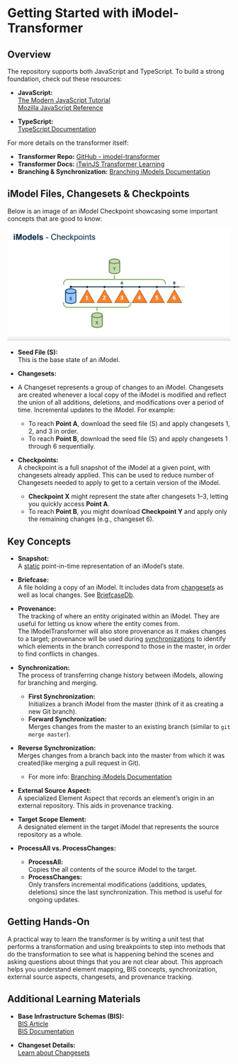 # Getting Started with iModel-Transformer

## Overview

The repository supports both JavaScript and TypeScript. To build a strong foundation, check out these resources:

- **JavaScript:**  
  [The Modern JavaScript Tutorial](https://javascript.info/)  
  [Mozilla JavaScript Reference](https://developer.mozilla.org/en-US/docs/Web/JavaScript/Reference)
  
- **TypeScript:**  
  [TypeScript Documentation](https://www.typescriptlang.org/docs/)

For more details on the transformer itself:

- **Transformer Repo:** [GitHub - imodel-transformer](https://github.com/iTwin/imodel-transformer)
- **Transformer Docs:** [iTwinJS Transformer Learning](https://www.itwinjs.org/learning/transformer)
- **Branching & Synchronization:** [Branching iModels Documentation](https://github.com/iTwin/imodel-transformer/blob/main/docs/learning/transformer/branching-imodels.md)

## iModel Files, Changesets & Checkpoints

Below is an image of an iModel Checkpoint showcasing some important concepts that are good to know:

![IModel Checkpoint](./iModelCheckpoint.png)

- **Seed File (S):**  
  This is the base state of an iModel.

- **Changesets:**  
- A Changeset represents a group of changes to an iModel. Changesets are created whenever a local copy of the iModel is modified and reflect the union of all additions, deletions, and modifications over a period of time.
  Incremental updates to the iModel. For example:
  - To reach **Point A**, download the seed file (S) and apply changesets 1, 2, and 3 in order.
  - To reach **Point B**, download the seed file (S) and apply changesets 1 through 6 sequentially.

- **Checkpoints:**  
  A checkpoint is a full snapshot of the iModel at a given point, with changesets already applied. This can be used to reduce number of Changesets needed to apply to get to a certain version of the iModel.
  - **Checkpoint X** might represent the state after changesets 1–3, letting you quickly access **Point A**.
  - To reach **Point B**, you might download **Checkpoint Y** and apply only the remaining changes (e.g., changeset 6).

## Key Concepts

- **Snapshot:**  
  A [static](https://www.itwinjs.org/learning/backend/accessingimodels/#snapshot-imodels) point-in-time representation of an iModel’s state.

- **Briefcase:**  
  A file holding a copy of an iModel. It includes data from [changesets](https://www.itwinjs.org/learning/glossary/#changeset) as well as local changes. See [BriefcaseDb](https://www.itwinjs.org/learning/backend/imodeldb/).

- **Provenance:**  
  The tracking of where an entity originated within an iModel. They are useful for letting us know where the entity comes from. The IModelTransformer will also store provenance as it makes changes to a target; provenance will be used during [synchronizations](https://github.com/iTwin/imodel-transformer/blob/main/docs/learning/transformer/branching-imodels.md#synchronization-implementing-branching) to identify which elements in the branch correspond to those in the master, in order to find conflicts in changes.

- **Synchronization:**  
  The process of transferring change history between iModels, allowing for branching and merging.
  - **First Synchronization:**  
    Initializes a branch iModel from the master (think of it as creating a new Git branch).
  - **Forward Synchronization:**  
    Merges changes from the master to an existing branch (similar to `git merge master`).
- **Reverse Synchronization:**  
  Merges changes from a branch back into the master from which it was created(like merging a pull request in Git).
  - For more info: [Branching iModels Documentation](https://github.com/iTwin/imodel-transformer/blob/main/docs/learning/transformer/branching-imodels.md#synchronization-implementing-branching)

- **External Source Aspect:**  
  A specialized Element Aspect that records an element’s origin in an external repository. This aids in provenance tracking.

- **Target Scope Element:**  
  A designated element in the target iModel that represents the source repository as a whole.  

- **ProcessAll vs. ProcessChanges:**
  - **ProcessAll:**  
    Copies the all contents of the source iModel to the target.
  - **ProcessChanges:**  
    Only transfers incremental modifications (additions, updates, deletions) since the last synchronization. This method is useful for ongoing updates.

## Getting Hands-On

A practical way to learn the transformer is by writing a unit test that performs a transformation and using breakpoints to step into methods that do the transformation to see what is happening behind the scenes and asking questions about things that you are not clear about. This approach helps you understand element mapping, BIS concepts, synchronization, external source aspects, changesets, and provenance tracking.

## Additional Learning Materials

- **Base Infrastructure Schemas (BIS):**  
  [BIS Article](https://medium.com/itwinjs/hablas-bis-90e6f99c8ac2)  
  [BIS Documentation](https://www.itwinjs.org/bis/)
  
- **Changeset Details:**  
  [Learn about Changesets](https://developer.bentley.com/apis/imodels-v2/overview/#changesets)
